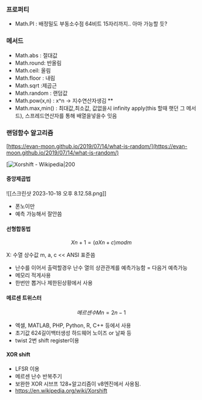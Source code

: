### 프로퍼티

- Math.PI  : 배정밀도 부동소수점 64비트 15자리까지.. 아마 가능할 듯?

### 메서드

- Math.abs : 절대값
- Math.round: 반올림
- Math.ceil: 올림
- Math.floor : 내림
- Math.sqrt :제곱근
- Math.random : 랜덤값
- Math.pow(x,n) : x^n -> 지수연산자생김 **
- Math.max,min() : 최대값,최소값, 값없을시 infinity apply(this 할때 햇던 그 메서드), 스프레드연산자를 통해 배열을넣을수 잇음



### 랜덤함수 알고리즘
[https://evan-moon.github.io/2019/07/14/what-is-random/](https://evan-moon.github.io/2019/07/14/what-is-random/)

[![Xorshift - Wikipedia|200](https://upload.wikimedia.org/wikipedia/commons/e/ee/Xorshift.png)
#### 중앙제곱법
![[스크린샷 2023-10-18 오후 8.12.58.png]]
- 폰노이만
- 예측 가능해서 잘안씀

#### 선형합동법
$$
Xn+1​=(aXn​+c)modm
$$

X: 수열
상수값 m, a, c << ANSI 표준씀

- 난수를 이어서 출력할경우 난수 열의 상관관계를 예측가능함 = 다음거 예측가능
- 메모리 적게사용
- 한번만 뽑거나 제한된상황에서 사용 


#### 메르센 트위스터
$$
메르센 수 Mn​=2n−1
$$

- 엑셀, MATLAB, PHP, Python, R, C++ 등에서 사용
- 초기값 624길이백터생성 하드웨어 노이즈 or 날짜 등
- twist 2번 shift register이용


#### XOR shift
- LFSR 이용 
- 메르센 난수 반복주기
- 보완한 XOR 시브프 128+알고리즘이 v8엔진에서 사용됨.
- https://en.wikipedia.org/wiki/Xorshift

